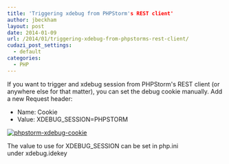 ```yaml
---
title: 'Triggering xdebug from PHPStorm's REST client'
author: jbeckham
layout: post
date: 2014-01-09
url: /2014/01/triggering-xdebug-from-phpstorms-rest-client/
cudazi_post_settings:
  - default
categories:
  - PHP
---
```

If you want to trigger and xdebug session from PHPStorm's REST client (or anywhere else for that matter), you can set the debug cookie manually. Add a new Request header:

  * Name: Cookie
  * Value: XDEBUG_SESSION=PHPSTORM

<a href="http://www.joelbeckham.com/blog/2014/01/09/triggering-xdebug-from-phpstorms-rest-client/phpstorm-xdebug-cookie/" rel="attachment wp-att-485"><img class="alignnone size-full wp-image-485" alt="phpstorm-xdebug-cookie" src="http://i0.wp.com/www.joelbeckham.com/wp-content/uploads/2014/01/phpstorm-xdebug-cookie.png?resize=473%2C154" data-recalc-dims="1" /></a>

The value to use for XDEBUG_SESSION can be set in php.ini under xdebug.idekey

&nbsp;
